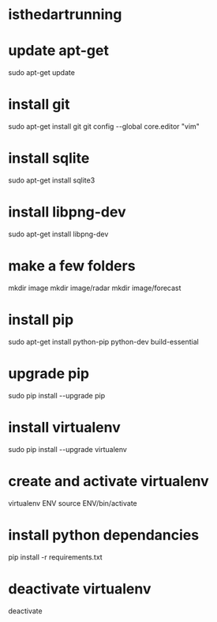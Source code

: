 # isthedartrunning

# update apt-get
sudo apt-get update

# install git 
sudo apt-get install git
git config --global core.editor "vim"

# install sqlite

sudo apt-get install sqlite3

# install libpng-dev
sudo apt-get install libpng-dev

# make a few folders
mkdir image
mkdir image/radar
mkdir image/forecast
# install pip
sudo apt-get install python-pip python-dev build-essential 

# upgrade pip
sudo pip install --upgrade pip

# install virtualenv
sudo pip install --upgrade virtualenv

# create and activate virtualenv
virtualenv ENV
source ENV/bin/activate

# install python dependancies
pip install -r requirements.txt

# deactivate virtualenv
deactivate
